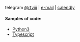 

<!-- [![Anurag's GitHub stats](https://github-readme-stats.vercel.app/api?username=rtviii&count_private=true&show_icons=true&theme=vision-friendly-dark&hide_title=true&hide=stars)](https://github.com/anuraghazra/github-readme-stats) -->

<!--   <a href="https://blockdaemon.com"><img src="./work_badge.svg" /></a> -->

telegram [@rtviii](https://t.me/rtviii) | [e-mail](rtkushner@gmail.com) | [calendly](https://calendly.com/rxz/)

#### Samples of code:

-  [Python3](https://github.com/rtviii/ribosome.xyz-backend/blob/master/ribetl/ciftools/bsite_mixed.py)
-  [Typescript](https://github.com/rtviii/ribosome.xyz-backend/blob/master/ribetl/src/requestGqlProfile.ts)

